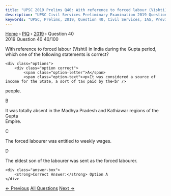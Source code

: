 ```yaml
---
title: "UPSC 2019 Prelims Q40: With reference to forced labour (Vishti) in India during the..."
description: "UPSC Civil Services Preliminary Examination 2019 Question 40 with options and answer"
keywords: "UPSC, Prelims, 2019, Question 40, Civil Services, IAS, Previous Year Questions"
---
```


<nav class="breadcrumb">
    <a href="../../">Home</a>
    <span>›</span>
    <a href="../">PIQ</a>
    <span>›</span>
    <a href="./">2019</a>
    <span>›</span>
    <span>Question 40</span>
</nav>

<div class="question-header">
    <div class="question-meta">
        <span class="year-badge">2019</span>
        <span class="question-number">Question 40</span>
        <span class="progress">40/100</span>
    </div>
    <div class="progress-bar">
        <div class="progress-fill" style="width: 40.0%"></div>
    </div>
</div>

<div class="question-content">
    <div class="question-text">
        <p>With reference to forced labour (Vishti) in India during the Gupta period,<br />
which one of the following statements is correct?</p>
    </div>
    
    <div class="options">
        <div class="option correct">
            <span class="option-letter">A</span>
            <span class="option-text"><p>It was considered a source of income for the State, a sort of tax paid by the<br />
people.</p></span>
        </div>
        <div class="option">
            <span class="option-letter">B</span>
            <span class="option-text"><p>It was totally absent in the Madhya Pradesh and Kathiawar regions of the Gupta<br />
Empire.</p></span>
        </div>
        <div class="option">
            <span class="option-letter">C</span>
            <span class="option-text"><p>The forced labourer was entitled to weekly wages.</p></span>
        </div>
        <div class="option">
            <span class="option-letter">D</span>
            <span class="option-text"><p>The eldest son of the labourer was sent as the forced labourer.</p></span>
        </div>
    </div>

    <div class="answer-box">
        <strong>Correct Answer:</strong> Option A
    </div>
</div>

<div class="question-nav">
    <a href="../q039-consider-the-following-1-deification-of-the-buddha/" class="nav-btn prev">← Previous</a>
    <a href="../" class="nav-btn center">All Questions</a>
    <a href="../q041-which-one-of-the-following-groups-of-plants-was-do/" class="nav-btn next">Next →</a>
</div>
